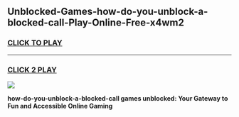 
## Unblocked-Games-how-do-you-unblock-a-blocked-call-Play-Online-Free-x4wm2
<h3>
<a href="https://premium76.site?title=how-do-you-unblock-a-blocked-call&ref=26A">CLICK TO PLAY</a></h3>
<hr>

<h3>
<a href="https://premium76.site?title=how-do-you-unblock-a-blocked-call&ref=26A">CLICK 2 PLAY</a>
  
</h3>

<a href="https://premium76.site?title=how-do-you-unblock-a-blocked-call&ref=26A"><img src="https://clearcache.store/games.png"></a>


**how-do-you-unblock-a-blocked-call games unblocked: Your Gateway to Fun and Accessible Online Gaming**
